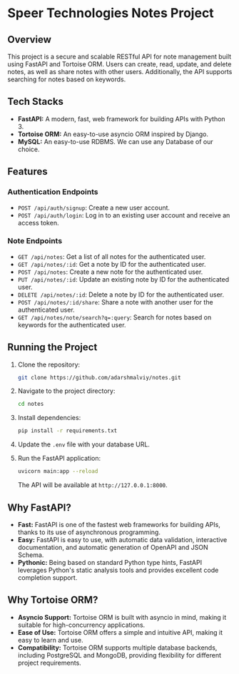 # Speer Technologies Notes Project

## Overview

This project is a secure and scalable RESTful API for note management built using FastAPI and Tortoise ORM. Users can create, read, update, and delete notes, as well as share notes with other users. Additionally, the API supports searching for notes based on keywords.

## Tech Stacks

- **FastAPI:** A modern, fast, web framework for building APIs with Python 3.
- **Tortoise ORM:** An easy-to-use asyncio ORM inspired by Django.
- **MySQL:** An easy-to-use RDBMS. We can use any Database of our choice.

## Features

### Authentication Endpoints

- `POST /api/auth/signup`: Create a new user account.
- `POST /api/auth/login`: Log in to an existing user account and receive an access token.

### Note Endpoints

- `GET /api/notes`: Get a list of all notes for the authenticated user.
- `GET /api/notes/:id`: Get a note by ID for the authenticated user.
- `POST /api/notes`: Create a new note for the authenticated user.
- `PUT /api/notes/:id`: Update an existing note by ID for the authenticated user.
- `DELETE /api/notes/:id`: Delete a note by ID for the authenticated user.
- `POST /api/notes/:id/share`: Share a note with another user for the authenticated user.
- `GET /api/notes/note/search?q=:query`: Search for notes based on keywords for the authenticated user.

## Running the Project

1. Clone the repository:

    ```bash
    git clone https://github.com/adarshmalviy/notes.git
    ```

2. Navigate to the project directory:

    ```bash
    cd notes
    ```

3. Install dependencies:

    ```bash
    pip install -r requirements.txt
    ```

4. Update the `.env` file with your database URL.

5. Run the FastAPI application:

    ```bash
    uvicorn main:app --reload
    ```

   The API will be available at `http://127.0.0.1:8000`.

## Why FastAPI?

- **Fast:** FastAPI is one of the fastest web frameworks for building APIs, thanks to its use of asynchronous programming.
- **Easy:** FastAPI is easy to use, with automatic data validation, interactive documentation, and automatic generation of OpenAPI and JSON Schema.
- **Pythonic:** Being based on standard Python type hints, FastAPI leverages Python's static analysis tools and provides excellent code completion support.

## Why Tortoise ORM?

- **Asyncio Support:** Tortoise ORM is built with asyncio in mind, making it suitable for high-concurrency applications.
- **Ease of Use:** Tortoise ORM offers a simple and intuitive API, making it easy to learn and use.
- **Compatibility:** Tortoise ORM supports multiple database backends, including PostgreSQL and MongoDB, providing flexibility for different project requirements.
